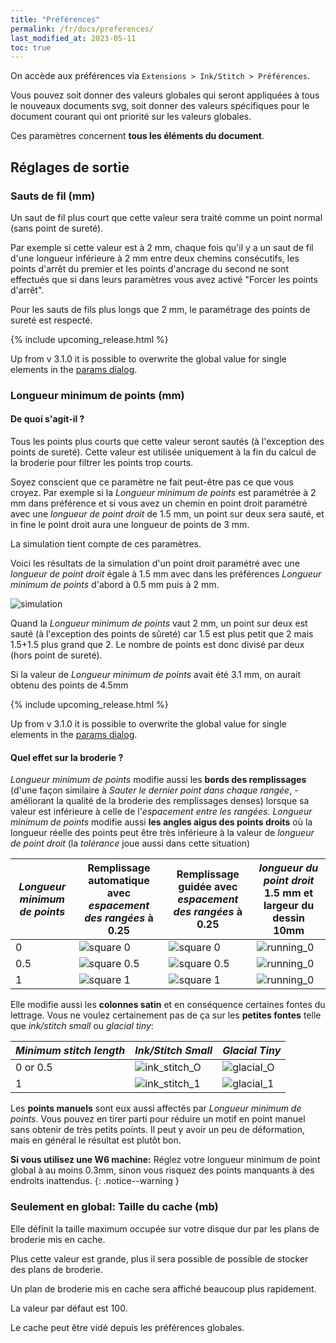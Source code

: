 ```yaml
---
title: "Préférences"
permalink: /fr/docs/preferences/
last_modified_at: 2023-05-11
toc: true
---
```

On accède aux préférences via `Extensions > Ink/Stitch > Préférences`.

Vous pouvez soit donner des valeurs globales qui seront appliquées à tous le nouveaux documents svg, soit donner des valeurs spécifiques pour le document courant qui ont priorité sur les valeurs globales.

Ces paramètres concernent **tous les éléments du document**.

## Réglages de sortie

### Sauts de fil (mm)

Un saut de fil plus court que cette valeur sera traité comme un point normal (sans point de sureté).

Par exemple si cette valeur est à 2 mm, chaque fois qu'il y a un saut de fil  d'une longueur inférieure à 2 mm entre  deux chemins consécutifs, les points d'arrêt  du premier et les points d'ancrage du second ne sont effectués que  si dans leurs paramètres vous avez activé  "Forcer les points d'arrêt". 

Pour les sauts de fils plus longs que 2 mm, le paramétrage des points de sureté est respecté.

{% include upcoming_release.html %}

Up from v 3.1.0 it is possible to overwrite the global value for single elements in the [params dialog](/doc/params).

### Longueur minimum de points (mm)

#### De quoi s'agit-il ?

Tous les points plus courts que cette valeur seront sautés (à l'exception des points de sureté). Cette valeur est utilisée uniquement à la fin du calcul de la broderie pour filtrer les points trop courts. 

Soyez conscient que ce paramètre ne fait peut-être pas ce que vous croyez. Par exemple si  la *Longueur minimum de points* est paramétrée à 2 mm dans préférence et si vous avez un chemin en point droit paramétré avec une *longueur de point droit* de 1.5 mm, un point sur deux sera sauté, et in fine le point droit aura une longueur de points de 3 mm.

La simulation tient compte de ces paramètres.

Voici les résultats de la simulation d'un point droit  paramétré avec une *longueur de point droit* égale à 1.5 mm avec dans les préférences *Longueur minimum de points* d'abord à 0.5 mm puis à 2 mm.

![simulation](/assets/images/docs/preference_msl_paths.png)

Quand la *Longueur minimum de points* vaut 2 mm, un point sur deux est sauté (à l'exception des points de sûreté) car 1.5 est plus petit que 2 mais 1.5+1.5 plus grand que 2. Le nombre de points est donc divisé par deux (hors point de sureté).

Si la valeur de  *Longueur minimum de points* avait été 3.1 mm, on aurait obtenu des points de 4.5mm

{% include upcoming_release.html %}

Up from v 3.1.0 it is possible to overwrite the global value for single elements in the [params dialog](/doc/params).

#### Quel effet sur la broderie ?

*Longueur minimum de points*  modifie aussi les **bords des remplissages** (d'une façon similaire à *Sauter le dernier point dans chaque rangée*, -améliorant la qualité de la broderie des remplissages denses)  lorsque sa valeur est 
inférieure à celle de l'*espacement entre les rangées*. *Longueur minimum de points* modifie aussi **les angles aigus des points droits** où la longueur réelle des points peut être très inférieure à la valeur de *longueur de point droit* (la *tolérance* joue aussi dans cette situation)

*Longueur minimum de points* |  Remplissage automatique avec *espacement des rangées* à 0.25 | Remplissage guidée avec *espacement des rangées* à 0.25 | *longueur du point droit* 1.5 mm et largeur du dessin 10mm
---|---|---|---
0|![square 0](/assets/images/docs/preference_fill_0.png)|![square 0](/assets/images/docs/preference_guided_0.png)|![running_0](/assets/images/docs/preference_running_stitch_0.png)
0.5|![square 0.5](/assets/images/docs/preference_fill_half.png)|![square 0.5](/assets/images/docs/preference_guided_half.png)|![running_0](/assets/images/docs/preference_running_stitch_half.png)
1|![square 1](/assets/images/docs/preference_fill_1.png)|![square 1](/assets/images/docs/preference_guided_1.png)|![running_0](/assets/images/docs/preference_running_stitch_1.png)

Elle modifie aussi les  **colonnes satin** et en conséquence certaines fontes du lettrage. Vous ne voulez certainement pas de ça sur les **petites fontes** telle que *ink/stitch small* ou *glacial tiny*:


*Minimum stitch length* |  *Ink/Stitch Small* | *Glacial Tiny*
---|---|---
0 or 0.5|![ink_stitch_O](/assets/images/docs/preference_ink_small_0.png)|![glacial_O](/assets/images/docs/preference_glacial_0.png)
1|![ink_stitch_1](/assets/images/docs/preference_ink_small_1.png)|![glacial_1](/assets/images/docs/preference_glacial_1.png)

Les  **points manuels** sont eux aussi affectés  par *Longueur minimum de points*. Vous pouvez en tirer parti pour réduire un motif en point manuel sans obtenir de très petits points. Il peut y avoir un peu de déformation, mais en général le résultat est plutôt bon.

 **Si vous utilisez une W6 machine:** Réglez votre longueur minimum de point global à au moins 0.3mm, sinon vous risquez des points manquants à des endroits inattendus.
{: .notice--warning }

### Seulement en global: Taille du cache (mb)
Elle définit la taille maximum occupée sur votre disque dur par les plans de broderie mis en cache. 

Plus cette valeur est grande, plus il sera possible de possible de stocker des plans de broderie. 

Un plan de broderie mis en cache sera affiché beaucoup plus rapidement. 

La valeur par défaut est 100. 

Le cache peut être vidé depuis les préférences globales.
